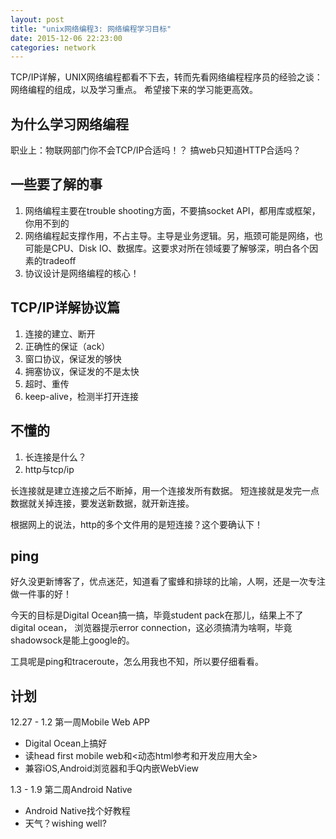 ```yaml
---
layout: post
title: "unix网络编程3: 网络编程学习目标"
date: 2015-12-06 22:23:00
categories: network
---
```


TCP/IP详解，UNIX网络编程都看不下去，转而先看网络编程程序员的经验之谈：
网络编程的组成，以及学习重点。
希望接下来的学习能更高效。

## 为什么学习网络编程

职业上：物联网部门你不会TCP/IP合适吗！？ 搞web只知道HTTP合适吗？

## 一些要了解的事

1. 网络编程主要在trouble shooting方面，不要搞socket API，都用库或框架，你用不到的
2. 网络编程起支撑作用，不占主导。主导是业务逻辑。另，瓶颈可能是网络，也可能是CPU、Disk IO、数据库。这要求对所在领域要了解够深，明白各个因素的tradeoff
3. 协议设计是网络编程的核心！

## TCP/IP详解协议篇

1. 连接的建立、断开
2. 正确性的保证（ack）
2. 窗口协议，保证发的够快
3. 拥塞协议，保证发的不是太快
4. 超时、重传
5. keep-alive，检测半打开连接

## 不懂的

1. 长连接是什么？
2. http与tcp/ip

长连接就是建立连接之后不断掉，用一个连接发所有数据。
短连接就是发完一点数据就关掉连接，要发送新数据，就开新连接。

根据网上的说法，http的多个文件用的是短连接？这个要确认下！

## ping

好久没更新博客了，优点迷茫，知道看了蜜蜂和排球的比喻，人啊，还是一次专注做一件事的好！

今天的目标是Digital Ocean搞一搞，毕竟student pack在那儿，结果上不了digital ocean，
浏览器提示error connection，这必须搞清为啥啊，毕竟shadowsock是能上google的。

工具呢是ping和traceroute，怎么用我也不知，所以要仔细看看。

## 计划

12.27 - 1.2 第一周Mobile Web APP

* Digital Ocean上搞好
* 读head first mobile web和<动态html参考和开发应用大全>
* 兼容iOS,Android浏览器和手Q内嵌WebView

1.3 - 1.9 第二周Android Native

* Android Native找个好教程
* 天气？wishing well?
